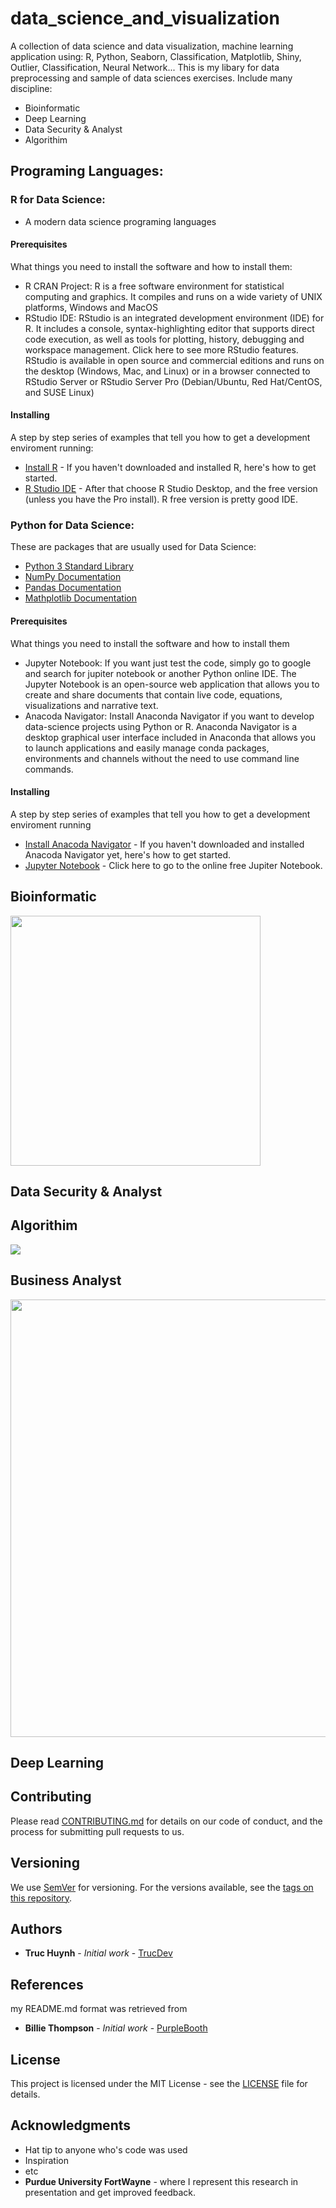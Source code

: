 # data_science_and_visualization
A collection of data science and data visualization, machine learning application using: R, Python, Seaborn, Classification, Matplotlib, Shiny, Outlier, Classification, Neural Network... This is my libary for data preprocessing and sample of data sciences exercises.
Include many discipline:
- Bioinformatic
- Deep Learning
- Data Security & Analyst
- Algorithim

## Programing Languages:
### R for Data Science:
- A modern data science programing languages

#### Prerequisites
What things you need to install the software and how to install them:
- R CRAN Project: R is a free software environment for statistical computing and graphics. It compiles and runs on a wide variety of UNIX platforms, Windows and MacOS
- RStudio IDE: RStudio is an integrated development environment (IDE) for R. It includes a console, syntax-highlighting editor that supports direct code execution, as well as tools for plotting, history, debugging and workspace management. Click here to see more RStudio features. RStudio is available in open source and commercial editions and runs on the desktop (Windows, Mac, and Linux) or in a browser connected to RStudio Server or RStudio Server Pro (Debian/Ubuntu, Red Hat/CentOS, and SUSE Linux)

#### Installing
A step by step series of examples that tell you how to get a development enviroment running:
* [Install R](https://www.r-project.org/) - If you haven't downloaded and installed R, here's how to get started.
* [R Studio IDE](https://rstudio.com/products/rstudio/#:~:text=RStudio%20Take%20control%20of%20your%20R%20code%20RStudio,tools%20for%20plotting,%20history,%20debugging%20and%20workspace%20management.) - After that choose R Studio Desktop, and the free version (unless you have the Pro install). R free version is pretty good IDE.

### Python for Data Science:
These are packages that are usually used for Data Science:
- [Python 3 Standard Library](https://docs.python.org/3/index.html)
- [NumPy Documentation](https://numpy.org/doc/stable/reference/index.html)
- [Pandas Documentation](https://pandas.pydata.org/docs/)
- [Mathplotlib Documentation](https://matplotlib.org/2.0.2/index.html)

#### Prerequisites
What things you need to install the software and how to install them
- Jupyter Notebook: If you want just test the code, simply go to google and search for jupiter notebook or another Python online IDE. The Jupyter Notebook is an open-source web application that allows you to create and share documents that contain live code, equations, visualizations and narrative text. 
- Anacoda Navigator: Install Anaconda Navigator if you want to develop data-science projects using Python or R. Anaconda Navigator is a desktop graphical user interface included in Anaconda that allows you to launch applications and easily manage conda packages, environments and channels without the need to use command line commands. 

#### Installing
A step by step series of examples that tell you how to get a development enviroment running
* [Install Anacoda Navigator](https://docs.anaconda.com/anaconda/navigator/install/#:~:text=Installing%20Navigator%20Navigator%20is%20automatically%20installed%20when%20you,install%20anaconda-navigator.%20To%20start%20Navigator,%20see%20Getting%20Started.) - If you haven't downloaded and installed Anacoda Navigator yet, here's how to get started.
* [Jupyter Notebook](https://jupyter.org/try) - Click here to go to the online free Jupiter Notebook.


## Bioinformatic
<img src="https://github.com/jackyhuynh/data_science-visualization-ML-DL-AI_notebook/blob/main/R_for_bioinformatic/images/bioinformatics.png" width="400" height="400" margin-left=auto margin-right=auto>

## Data Security & Analyst

## Algorithim
<img src="https://github.com/jackyhuynh/data_science-visualization-ML-DL-AI_notebook/blob/main/R_decision_tree/images/decision_tree.JPG">

## Business Analyst
<img src="https://github.com/jackyhuynh/data_science-visualization-ML-DL-AI_notebook/blob/main/Python_Seaborn_data_visualization/images/Seaborn_immigration.JPG" width="1000" height="700" margin-left=auto margin-right=auto>

## Deep Learning

## Contributing

Please read [CONTRIBUTING.md](https://gist.github.com/PurpleBooth/b24679402957c63ec426) for details on our code of conduct, and the process for submitting pull requests to us.

## Versioning

We use [SemVer](http://semver.org/) for versioning. For the versions available, see the [tags on this repository](https://github.com/your/project/tags). 

## Authors

* **Truc Huynh** - *Initial work* - [TrucDev](https://github.com/jackyhuynh)

## References

my README.md format was retrieved from
* **Billie Thompson** - *Initial work* - [PurpleBooth](https://github.com/PurpleBooth)

## License

This project is licensed under the MIT License - see the [LICENSE](LICENSE) file for details.

## Acknowledgments

* Hat tip to anyone who's code was used
* Inspiration
* etc
* **Purdue University FortWayne** - where I represent this research in presentation and get improved feedback.
